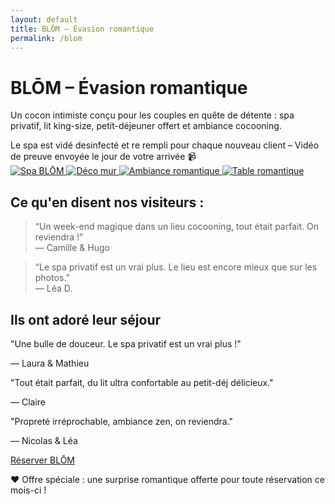 ```yaml
---
layout: default
title: BLŌM – Évasion romantique
permalink: /blom
---
```


<div class="bg-black text-white min-h-screen text-center py-12 px-4">

  <h1 class="text-4xl font-bold mb-6">BLŌM – Évasion romantique</h1>
  <p class="text-lg max-w-xl mx-auto mb-8">
    Un cocon intimiste conçu pour les couples en quête de détente : spa privatif, lit king-size, petit-déjeuner offert et ambiance cocooning.
  </p>

  <!-- PHRASE ACCROCHE HYGIÈNE SPA -->
 <div class="bg-red-600 text-white font-semibold text-sm px-6 py-3 rounded-full mb-6 shadow-lg animate-pulse">
    Le spa est vidé  desinfecté et re rempli pour chaque nouveau client – Vidéo de preuve envoyée le jour de votre arrivée 📹
  </div>

  <!-- GALERIE IMAGES -->
  <div class="flex flex-wrap justify-center gap-4 mb-10">
    <a href="{{ site.baseurl }}/assets/images/Spa.jpg" data-lightbox="blom" data-title="Spa BLŌM">
      <img src="{{ site.baseurl }}/assets/images/Spa.jpg" alt="Spa BLŌM" class="h-56 rounded shadow" />
    </a>
    <a href="{{ site.baseurl }}/assets/images/femmemur.jpg" data-lightbox="blom" data-title="Déco salon BLŌM">
      <img src="{{ site.baseurl }}/assets/images/femmemur.jpg" alt="Déco mur" class="h-56 rounded shadow" />
    </a>
    <a href="{{ site.baseurl }}/assets/images/sceau.jpg" data-lightbox="blom" data-title="Ambiance romantique">
      <img src="{{ site.baseurl }}/assets/images/sceau.jpg" alt="Ambiance romantique" class="h-56 rounded shadow" />
    </a>
    <a href="{{ site.baseurl }}/assets/images/table.jpg" data-lightbox="blom" data-title="Table romantique">
      <img src="{{ site.baseurl }}/assets/images/table.jpg" alt="Table romantique" class="h-56 rounded shadow" />
    </a>
  </div>

  <!-- TÉMOIGNAGES -->
  <div class="max-w-2xl mx-auto text-left mb-12">
    <h2 class="text-2xl font-bold mb-4 text-white">Ce qu'en disent nos visiteurs :</h2>
    <blockquote class="italic border-l-4 border-pink-400 pl-4 mb-4">
      “Un week-end magique dans un lieu cocooning, tout était parfait. On reviendra !”<br/>
      <span class="text-sm text-gray-300">— Camille & Hugo</span>
    </blockquote>
    <blockquote class="italic border-l-4 border-pink-400 pl-4 mb-4">
      “Le spa privatif est un vrai plus. Le lieu est encore mieux que sur les photos.”<br/>
      <span class="text-sm text-gray-300">— Léa D.</span>
    </blockquote>
  </div>
  <div class="my-16">
  <h2 class="text-2xl font-bold mb-6">Ils ont adoré leur séjour</h2>
  <div class="relative w-full max-w-2xl mx-auto overflow-hidden">
    <div id="testimonial-carousel" class="whitespace-nowrap transition-transform duration-700 ease-in-out">
      <div class="inline-block w-full px-4">
        <p class="text-lg italic mb-2">"Une bulle de douceur. Le spa privatif est un vrai plus !"</p>
        <p class="text-sm text-gray-300">— Laura & Mathieu</p>
      </div>
      <div class="inline-block w-full px-4">
        <p class="text-lg italic mb-2">"Tout était parfait, du lit ultra confortable au petit-déj délicieux."</p>
        <p class="text-sm text-gray-300">— Claire</p>
      </div>
      <div class="inline-block w-full px-4">
        <p class="text-lg italic mb-2">"Propreté irréprochable, ambiance zen, on reviendra."</p>
        <p class="text-sm text-gray-300">— Nicolas & Léa</p>
      </div>
    </div>
  </div>
</div>

<script>
  let index = 0;
  const carousel = document.getElementById('testimonial-carousel');
  const slideCount = carousel.children.length;

  setInterval(() => {
    index = (index + 1) % slideCount;
    carousel.style.transform = `translateX(-${index * 100}%)`;
  }, 5000); // Changement toutes les 5 secondes
</script>


  <!-- BOUTON RÉSERVATION -->
  <a href="https://www.airbnb.fr/rooms/87654321"
     class="bg-white text-black hover:bg-gray-200 font-semibold py-3 px-6 rounded-full transition mb-8 inline-block">
    Réserver BLŌM
  </a>

  <!-- BANDEAU SPÉCIAL -->
  <div class="bg-pink-600 text-white py-4 px-6 rounded-lg shadow-lg max-w-xl mx-auto mt-8">
    ❤️ Offre spéciale : une surprise romantique offerte pour toute réservation ce mois-ci !
  </div>

</div>
